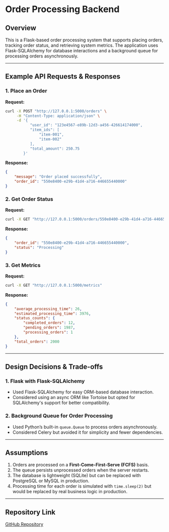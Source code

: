 # Order Processing Backend

## Overview
This is a Flask-based order processing system that supports placing orders, tracking order status, and retrieving system metrics. The application uses Flask-SQLAlchemy for database interactions and a background queue for processing orders asynchronously.

---

## Example API Requests & Responses

### 1. Place an Order
**Request:**
```bash
curl -X POST "http://127.0.0.1:5000/orders" \
     -H "Content-Type: application/json" \
     -d '{
           "user_id": "123e4567-e89b-12d3-a456-426614174000",
           "item_ids": [
               "item-001",
               "item-002"
           ],
           "total_amount": 250.75
        }'
```
**Response:**
```json
{
    "message": "Order placed successfully",
    "order_id": "550e8400-e29b-41d4-a716-446655440000"
}
```

### 2. Get Order Status
**Request:**
```bash
curl -X GET "http://127.0.0.1:5000/orders/550e8400-e29b-41d4-a716-446655440000"
```
**Response:**
```json
{
    "order_id": "550e8400-e29b-41d4-a716-446655440000",
    "status": "Processing"
}
```

### 3. Get Metrics
**Request:**
```bash
curl -X GET "http://127.0.0.1:5000/metrics"
```
**Response:**
```json
{
    "average_processing_time": 26,
    "estimated_processing_time": 3976,
    "status_counts": {
        "completed_orders": 12,
        "pending_orders": 1987,
        "processing_orders": 1
    },
    "total_orders": 2000
}
```

---

## Design Decisions & Trade-offs

### 1. **Flask with Flask-SQLAlchemy**
- Used Flask-SQLAlchemy for easy ORM-based database interaction.
- Considered using an async ORM like Tortoise but opted for SQLAlchemy's support for better compatibility.

### 2. **Background Queue for Order Processing**
- Used Python’s built-in `queue.Queue` to process orders asynchronously.
- Considered Celery but avoided it for simplicity and fewer dependencies.

---

## Assumptions
1. Orders are processed on a **First-Come-First-Serve (FCFS)** basis.
2. The queue persists unprocessed orders when the server restarts.
3. The database is lightweight (SQLite) but can be replaced with PostgreSQL or MySQL in production.
4. Processing time for each order is simulated with `time.sleep(2)` but would be replaced by real business logic in production.

---

## Repository Link
[GitHub Repository](https://github.com/saikiran0204/parspec)

